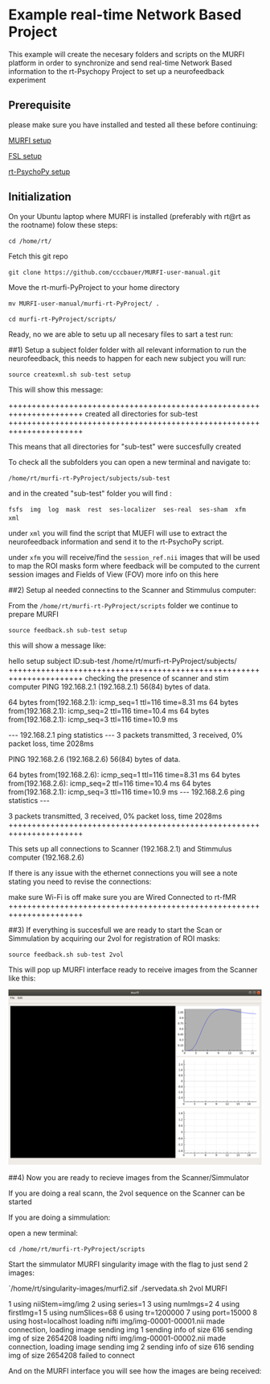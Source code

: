 # Example real-time Network Based Project

This example will create the necesary folders and scripts on the MURFI platform in order to synchronize and send real-time Network Based information to the 
rt-Psychopy Project to set up a neurofeedback experiment

## Prerequisite 

please make sure you have installed and tested all these before continuing:

[MURFI setup](https://github.com/cccbauer/MURFI-user-manual/blob/main/murfi-setup.md)

[FSL setup](https://github.com/cccbauer/MURFI-user-manual/blob/main/fsl-setup.md)

[rt-PsychoPy setup](https://github.com/cccbauer/MURFI-user-manual/blob/main/rt-PsychoPy/README.md)

## Initialization

On your Ubuntu laptop where MURFI is installed (preferably with rt@rt as the rootname) folow these steps:

`cd /home/rt/`

Fetch this git repo

`git clone https://github.com/cccbauer/MURFI-user-manual.git`

Move the rt-murfi-PyProject to your home directory

`mv MURFI-user-manual/murfi-rt-PyProject/ .`

`cd murfi-rt-PyProject/scripts/`

Ready, no we are able to setu up all necesary files to sart a test run:

##1) Setup a subject folder folder with all relevant information to run the neurofeedback, this needs to happen for each new subject you will run:

`source createxml.sh sub-test setup`

This will show this message:

++++++++++++++++++++++++++++++++++++++++++++++++++++++++++++++++++++++
created all directories for sub-test
++++++++++++++++++++++++++++++++++++++++++++++++++++++++++++++++++++++

This means that all directories for "sub-test" were succesfully created

To check all the subfolders you can open a new terminal and navigate to:

`/home/rt/murfi-rt-PyProject/subjects/sub-test`

and in the created "sub-test" folder you will find :

`fsfs  img  log  mask  rest  ses-localizer  ses-real  ses-sham  xfm  xml`

under `xml` you will find the script that MUEFI will use to extract the neurofeedback information and send it to the rt-PsychoPy script.

under `xfm` you will receive/find the `session_ref.nii` images that will be used to map the ROI masks form where feedback will be computed to the current session images and Fields of View (FOV)
more info on this here

##2) Setup al needed connectins to the Scanner and Stimmulus computer:

From the `/home/rt/murfi-rt-PyProject/scripts` folder we continue to prepare MURFI

`source feedback.sh sub-test setup`

this will show a message like:

hello
setup
subject ID:sub-test
/home/rt/murfi-rt-PyProject/subjects/
++++++++++++++++++++++++++++++++++++++++++++++++++++++++++++++++++++++
checking the presence of scanner and stim computer
PING 192.168.2.1 (192.168.2.1) 56(84) bytes of data.

64 bytes from(192.168.2.1): icmp_seq=1 ttl=116 time=8.31 ms
64 bytes from(192.168.2.1): icmp_seq=2 ttl=116 time=10.4 ms
64 bytes from(192.168.2.1): icmp_seq=3 ttl=116 time=10.9 ms

--- 192.168.2.1 ping statistics ---
3 packets transmitted, 3 received, 0% packet loss, time 2028ms

PING 192.168.2.6 (192.168.2.6) 56(84) bytes of data.


64 bytes from(192.168.2.6): icmp_seq=1 ttl=116 time=8.31 ms
64 bytes from(192.168.2.6): icmp_seq=2 ttl=116 time=10.4 ms
64 bytes from(192.168.2.1): icmp_seq=3 ttl=116 time=10.9 ms
--- 192.168.2.6 ping statistics ---

3 packets transmitted, 3 received, 0% packet loss, time 2028ms
++++++++++++++++++++++++++++++++++++++++++++++++++++++++++++++++++++++

This sets up all connections to Scanner (192.168.2.1) and Stimmulus computer (192.168.2.6)

If there is any issue with the ethernet connections you will see a note stating you need to revise the connections:


make sure Wi-Fi is off
make sure you are Wired Connected to rt-fMR
++++++++++++++++++++++++++++++++++++++++++++++++++++++++++++++++++++++


##3) If everything is succesfull we are ready to start the Scan or Simmulation by acquiring our 2vol for registration of ROI masks:

`source feedback.sh sub-test 2vol`

This will pop up MURFI interface ready to receive images from the Scanner like this:


![alt text](https://github.com/cccbauer/MURFI-user-manual/blob/main/png/2vol.png?raw=true)


##4) Now you are ready to recieve images from the Scanner/Simmulator

If you are doing a real scann, the 2vol sequence on the Scanner can be started

If you are doing a simmulation:

open a new terminal:

`cd /home/rt/murfi-rt-PyProject/scripts`

Start the simmulator MURFI singularity image with the flag to just send 2 images:

`/home/rt/singularity-images/murfi2.sif ./servedata.sh 2vol MURFI

1 using niiStem=img/img
2 using series=1
3 using numImgs=2
4 using firstImg=1
5 using numSlices=68
6 using tr=1200000
7 using port=15000
8 using host=localhost
loading nifti img/img-00001-00001.nii
made connection, loading image
sending img  1
sending info of size 616
sending img of size 2654208
loading nifti img/img-00001-00002.nii
made connection, loading image
sending img  2
sending info of size 616
sending img of size 2654208
failed to connect

And on the MURFI interface you will see how the images are being received:
































